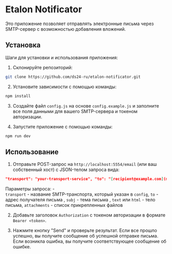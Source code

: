 
# Etalon Notificator
Это приложение позволяет отправлять электронные письма через SMTP-сервер с возможностью добавления вложений.


## Установка

Шаги для установки и использования приложения:

1.  Склонируйте репозиторий:
```bash
git clone https://github.com/ds24-ru/etalon-notificator.git
```

2. Установите зависимости с помощью команды:
```bash
npm install
```

3. Создайте файл `config.js` на основе `config.example.js` и заполните все поля данными для вашего SMTP-сервера и токеном авторизации.

4. Запустите приложение с помощью команды:
```bash
npm run dev
```


## Использование

1. Отправьте POST-запрос на `http://localhost:5554/email` (или ваш собственный хост) с JSON-телом запроса вида:
```json
"transport": "your-transport-service", "to": "[recipient@example.com](mailto:recipient@example.com)", "subj": "Test email", "text": "Hello, this is a test email" }
```

Параметры запроса: -  
`transport` - название SMTP-транспорта, который указан в `config`,
 `to` - адрес получателя письма ,
 `subj` - тема письма ,
 `text` или  `html` - тело письма,
 `attachments` - список прикрепленных файлов

2.  Добавьте заголовок `Authorization` с токеном авторизации в формате `Bearer <token>`.

3.  Нажмите кнопку "Send" и проверьте результат. Если все прошло успешно, вы получите сообщение об успешной отправке письма. Если возникла ошибка, вы получите соответствующее сообщение об ошибке.
 